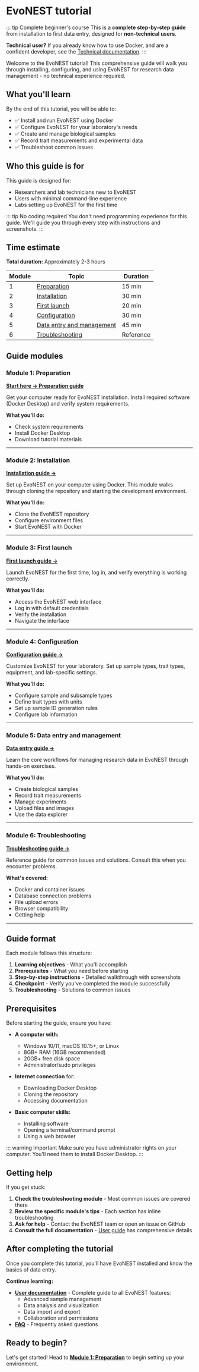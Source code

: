 # EvoNEST tutorial

::: tip Complete beginner's course
This is a **complete step-by-step guide** from installation to first data entry, designed for **non-technical users**.

**Technical user?** If you already know how to use Docker, and are a confident developer, see the [Technical documentation](/developer-docs/installation).
:::

Welcome to the EvoNEST tutorial! This comprehensive guide will walk you through installing, configuring, and using EvoNEST for research data management - no technical experience required.

## What you'll learn

By the end of this tutorial, you will be able to:

- ✅ Install and run EvoNEST using Docker
- ✅ Configure EvoNEST for your laboratory's needs
- ✅ Create and manage biological samples
- ✅ Record trait measurements and experimental data
- ✅ Troubleshoot common issues

## Who this guide is for

This guide is designed for:
- Researchers and lab technicians new to EvoNEST
- Users with minimal command-line experience
- Labs setting up EvoNEST for the first time

::: tip No coding required
You don't need programming experience for this guide. We'll guide you through every step with instructions and screenshots.
:::

## Time estimate

**Total duration:** Approximately 2-3 hours

| Module | Topic | Duration |
|--------|-------|----------|
| 1 | [Preparation](/tutorial/01-preparation) | 15 min |
| 2 | [Installation](/tutorial/02-installation) | 30 min |
| 3 | [First launch](/tutorial/03-first-launch) | 20 min |
| 4 | [Configuration](/tutorial/04-configuration) | 30 min |
| 5 | [Data entry and management](/tutorial/05-data-entry) | 45 min |
| 6 | [Troubleshooting](/tutorial/06-troubleshooting) | Reference |

## Guide modules

### Module 1: Preparation
**[Start here → Preparation guide](/tutorial/01-preparation)**

Get your computer ready for EvoNEST installation. Install required software (Docker Desktop) and verify system requirements.

**What you'll do:**
- Check system requirements
- Install Docker Desktop
- Download tutorial materials

---

### Module 2: Installation
**[Installation guide →](/tutorial/02-installation)**

Set up EvoNEST on your computer using Docker. This module walks through cloning the repository and starting the development environment.

**What you'll do:**
- Clone the EvoNEST repository
- Configure environment files
- Start EvoNEST with Docker

---

### Module 3: First launch
**[First launch guide →](/tutorial/03-first-launch)**

Launch EvoNEST for the first time, log in, and verify everything is working correctly.

**What you'll do:**
- Access the EvoNEST web interface
- Log in with default credentials
- Verify the installation
- Navigate the interface

---

### Module 4: Configuration
**[Configuration guide →](/tutorial/04-configuration)**

Customize EvoNEST for your laboratory. Set up sample types, trait types, equipment, and lab-specific settings.

**What you'll do:**
- Configure sample and subsample types
- Define trait types with units
- Set up sample ID generation rules
- Configure lab information

---

### Module 5: Data entry and management
**[Data entry guide →](/tutorial/05-data-entry)**

Learn the core workflows for managing research data in EvoNEST through hands-on exercises.

**What you'll do:**
- Create biological samples
- Record trait measurements
- Manage experiments
- Upload files and images
- Use the data explorer

---

### Module 6: Troubleshooting
**[Troubleshooting guide →](/tutorial/06-troubleshooting)**

Reference guide for common issues and solutions. Consult this when you encounter problems.

**What's covered:**
- Docker and container issues
- Database connection problems
- File upload errors
- Browser compatibility
- Getting help

---

## Guide format

Each module follows this structure:

1. **Learning objectives** - What you'll accomplish
2. **Prerequisites** - What you need before starting
3. **Step-by-step instructions** - Detailed walkthrough with screenshots
4. **Checkpoint** - Verify you've completed the module successfully
5. **Troubleshooting** - Solutions to common issues

## Prerequisites

Before starting the guide, ensure you have:

- **A computer with:**
  - Windows 10/11, macOS 10.15+, or Linux
  - 8GB+ RAM (16GB recommended)
  - 20GB+ free disk space
  - Administrator/sudo privileges

- **Internet connection** for:
  - Downloading Docker Desktop
  - Cloning the repository
  - Accessing documentation

- **Basic computer skills:**
  - Installing software
  - Opening a terminal/command prompt
  - Using a web browser

::: warning Important
Make sure you have administrator rights on your computer. You'll need them to install Docker Desktop.
:::

## Getting help

If you get stuck:

1. **Check the troubleshooting module** - Most common issues are covered there
2. **Review the specific module's tips** - Each section has inline troubleshooting
3. **Ask for help** - Contact the EvoNEST team or open an issue on GitHub
4. **Consult the full documentation** - [User guide](/user-docs/) has comprehensive details

## After completing the tutorial

Once you complete this tutorial, you'll have EvoNEST installed and know the basics of data entry.

**Continue learning:**

- **[User documentation](/user-docs/)** - Complete guide to all EvoNEST features:
  - Advanced sample management
  - Data analysis and visualization
  - Data import and export
  - Collaboration and permissions
- **[FAQ](/user-docs/faq)** - Frequently asked questions

## Ready to begin?

Let's get started! Head to **[Module 1: Preparation](/tutorial/01-preparation)** to begin setting up your environment.

